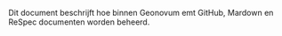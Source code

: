 Dit document beschrijft hoe binnen Geonovum emt GitHub, Mardown en ReSpec documenten worden beheerd.